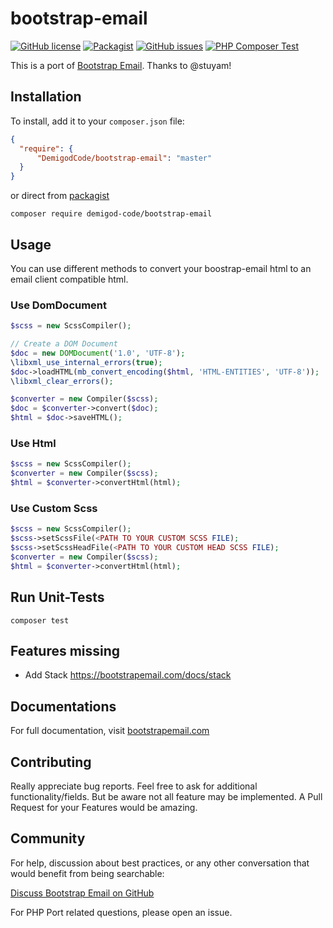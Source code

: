 # bootstrap-email
[![GitHub license](https://img.shields.io/badge/license-MIT-blue.svg)](https://raw.githubusercontent.com/DemigodCode/bootstrap-email/master/LICENSE)
[![Packagist](https://img.shields.io/packagist/v/demigod-code/bootstrap-email.svg)](https://packagist.org/packages/demigod-code/bootstrap-email)
[![GitHub issues](https://img.shields.io/github/issues/DemigodCode/bootstrap-email.svg)](https://github.com/DemigodCode/bootstrap-email/issues)
[![PHP Composer Test](https://github.com/DemigodCode/bootstrap-email/actions/workflows/php.yml/badge.svg)](https://github.com/DemigodCode/bootstrap-email/actions/workflows/php.yml)

This is a port of [Bootstrap Email](https://github.com/bootstrap-email/bootstrap-email). Thanks to @stuyam!

## Installation

To install, add it to your `composer.json` file:

```json
{
  "require": {
      "DemigodCode/bootstrap-email": "master"
  }
}
```

or direct from [packagist](https://packagist.org/packages/demigod-code/bootstrap-email)

```shell
composer require demigod-code/bootstrap-email
```

## Usage

You can use different methods to convert your boostrap-email html to an email client compatible html.

### Use DomDocument

```php
$scss = new ScssCompiler();

// Create a DOM Document
$doc = new DOMDocument('1.0', 'UTF-8');
\libxml_use_internal_errors(true);
$doc->loadHTML(mb_convert_encoding($html, 'HTML-ENTITIES', 'UTF-8'));
\libxml_clear_errors();

$converter = new Compiler($scss);
$doc = $converter->convert($doc);
$html = $doc->saveHTML();
```

### Use Html

```php
$scss = new ScssCompiler();
$converter = new Compiler($scss);
$html = $converter->convertHtml(html);
```

### Use Custom Scss
```php
$scss = new ScssCompiler();
$scss->setScssFile(<PATH TO YOUR CUSTOM SCSS FILE);
$scss->setScssHeadFile(<PATH TO YOUR CUSTOM HEAD SCSS FILE);
$converter = new Compiler($scss);
$html = $converter->convertHtml(html);
```

## Run Unit-Tests
```shell
composer test
```

## Features missing

- Add Stack https://bootstrapemail.com/docs/stack

## Documentations
For full documentation, visit [bootstrapemail.com](https://bootstrapemail.com/docs/introduction)

## Contributing
Really appreciate bug reports. Feel free to ask for additional functionality/fields. 
But be aware not all feature may be implemented.
A Pull Request for your Features would be amazing.

## Community
For help, discussion about best practices, or any other conversation that would benefit from being searchable:

[Discuss Bootstrap Email on GitHub](https://github.com/bootstrap-email/bootstrap-email/discussions)

For PHP Port related questions, please open an issue.
